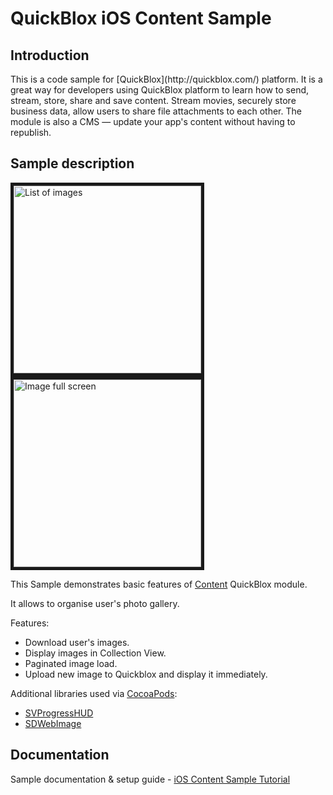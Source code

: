 <h1> QuickBlox iOS Content Sample </h1>

<h2> Introduction </h2>
This is a code sample for [QuickBlox](http://quickblox.com/) platform. It is a great way for developers using QuickBlox platform to learn how to send, stream, store, share and save content. Stream movies, securely store business data, allow users to share file attachments to each other. The module is also a CMS — update your app's content without having to republish.

<h2> Sample description </h2>

<img src="http://files.quickblox.com/content-sample1.png" border="5" alt="List of images" width="300"> 
<img src="http://files.quickblox.com/content-sample2.png" border="5" alt="Image full screen" width="300"> 

This Sample demonstrates basic features of [Content](http://quickblox.com/developers/SimpleSample-content-ios) QuickBlox module.

It allows to organise user's photo gallery. 

Features:
<ul>
<li> Download user's images.</li>
<li> Display images in Collection View.</li>
<li> Paginated image load.</li>
<li> Upload new image to Quickblox and display it immediately.</li>
</ul>

Additional libraries used via [CocoaPods](https://cocoapods.org):

* [SVProgressHUD](https://github.com/TransitApp/SVProgressHUD.git)
* [SDWebImage](https://github.com/rs/SDWebImage.git)

<h2> Documentation </h2>

Sample documentation & setup guide - [iOS Content Sample Tutorial](http://quickblox.com/developers/SimpleSample-content-ios)

